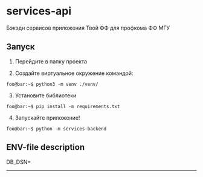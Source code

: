 # services-api

Бэкэдн сервисов приложения Твой ФФ для профкома ФФ МГУ

## Запуск

1) Перейдите в папку проекта

2) Создайте виртуальное окружение командой:
```console
foo@bar:~$ python3 -m venv ./venv/
```

3) Установите библиотеки 
```console
foo@bar:~$ pip install -m requirements.txt
```
4) Запускайте приложение!
```console
foo@bar:~$ python -m services-backend
```

## ENV-file description

DB_DSN=

---
